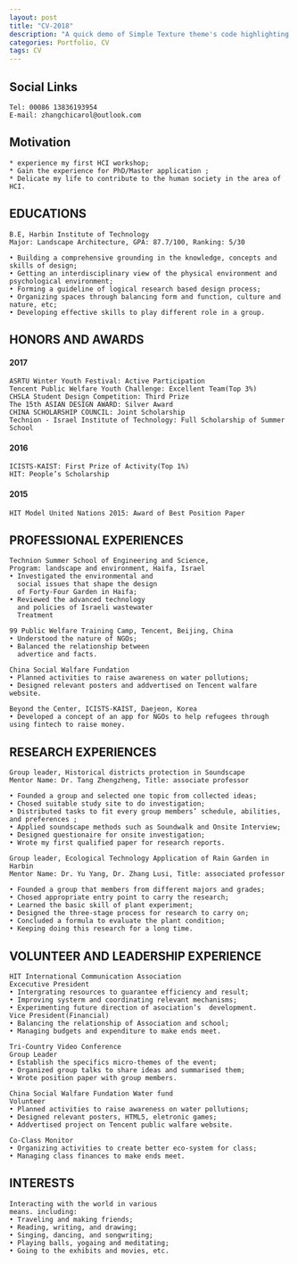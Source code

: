 ```yaml
---
layout: post
title: "CV-2018"
description: "A quick demo of Simple Texture theme's code highlighting features"
categories: Portfolio, CV
tags: CV
---
```



## Social Links

~~~~~~~~~~~~
Tel: 00086 13836193954
E-mail: zhangchicarol@outlook.com
~~~~~~~~~~~~


## Motivation

~~~~~~~~~~~~
* experience my first HCI workshop; 
* Gain the experience for PhD/Master application ;
* Delicate my life to contribute to the human society in the area of HCI.
~~~~~~~~~~~~


## EDUCATIONS
    
~~~~~~~~~~~~
B.E, Harbin Institute of Technology
Major: Landscape Architecture, GPA: 87.7/100, Ranking: 5/30   
   
• Building a comprehensive grounding in the knowledge, concepts and skills of design;
• Getting an interdisciplinary view of the physical environment and psychological environment;
• Forming a guideline of logical research based design process; 
• Organizing spaces through balancing form and function, culture and nature, etc;
• Developing effective skills to play different role in a group.
~~~~~~~~~~~~~~~~~~

## HONORS AND AWARDS

#### 2017 
~~~~~~~~~~~~
ASRTU Winter Youth Festival: Active Participation
Tencent Public Welfare Youth Challenge: Excellent Team(Top 3%)
CHSLA Student Design Competition: Third Prize
The 15th ASIAN DESIGN AWARD: Silver Award
CHINA SCHOLARSHIP COUNCIL: Joint Scholarship
Technion - Israel Institute of Technology: Full Scholarship of Summer School
~~~~~~~~~~~~

#### 2016
~~~~~~~~~~~~
ICISTS-KAIST: First Prize of Activity(Top 1%)
HIT: People’s Scholarship
~~~~~~~~~~~~

#### 2015
~~~~~~~~~~~~
HIT Model United Nations 2015: Award of Best Position Paper
~~~~~~~~~~~~~~~~~~



## PROFESSIONAL EXPERIENCES
~~~~~~~~~~~~~~~~~~
Technion Summer School of Engineering and Science,
Program: landscape and environment, Haifa, Israel
• Investigated the environmental and 
  social issues that shape the design 
  of Forty-Four Garden in Haifa;
• Reviewed the advanced technology 
  and policies of Israeli wastewater 
  Treatment 
~~~~~~~~~~~~~~~~~~

~~~~~~~~~~~~~~~~~~
99 Public Welfare Training Camp, Tencent, Beijing, China
• Understood the nature of NGOs;
• Balanced the relationship between 
  advertice and facts.
~~~~~~~~~~~~~~~~~~

~~~~~~~~~~~~~~~~~~
China Social Walfare Fundation 
• Planned activities to raise awareness on water pollutions;
• Designed relevant posters and addvertised on Tencent walfare website.
~~~~~~~~~~~~~~~~~~

~~~~~~~~~~~~~~~~~~
Beyond the Center, ICISTS-KAIST, Daejeon, Korea
• Developed a concept of an app for NGOs to help refugees through using fintech to raise money. 
~~~~~~~~~~~~~~~~~~

## RESEARCH EXPERIENCES

~~~~~~~~~~~~~~~~~~
Group leader, Historical districts protection in Soundscape
Mentor Name: Dr. Tang Zhengzheng, Title: associate professor

• Founded a group and selected one topic from collected ideas;
• Chosed suitable study site to do investigation;
• Distributed tasks to fit every group members’ schedule, abilities, and preferences ;
• Applied soundscape methods such as Soundwalk and Onsite Interview;
• Designed questionaire for onsite investigation;
• Wrote my first qualified paper for research reports.
~~~~~~~~~~~~~~~~~~

~~~~~~~~~~~~~~~~~~
Group leader, Ecological Technology Application of Rain Garden in Harbin                          
Mentor Name: Dr. Yu Yang, Dr. Zhang Lusi, Title: associated professor                                                                   

• Founded a group that members from different majors and grades; 
• Chosed appropriate entry point to carry the research;
• Learned the basic skill of plant experiment; 
• Designed the three-stage process for research to carry on;
• Concluded a formula to evaluate the plant condition; 
• Keeping doing this research for a long time.
~~~~~~~~~~~~~~~~~~


## VOLUNTEER AND LEADERSHIP EXPERIENCE

~~~~~~~~~~~~~~~~~~
HIT International Communication Association    
Excecutive President                                         
• Intergrating resources to guarantee efficiency and result;
• Improving systerm and coordinating relevant mechanisms;
• Experimenting future direction of asociation’s  development.
Vice President(Financial)  
• Balancing the relationship of Association and school;
• Managing budgets and expenditure to make ends meet.
~~~~~~~~~~~~~~~~~~

~~~~~~~~~~~~~~~~~~
Tri-Country Video Conference                              
Group Leader 
• Establish the specifics micro-themes of the event;
• Organized group talks to share ideas and summarised them; 
• Wrote position paper with group members.
~~~~~~~~~~~~~~~~~~

~~~~~~~~~~~~~~~~~~
China Social Walfare Fundation Water fund                              
Volunteer 
• Planned activities to raise awareness on water pollutions;
• Designed relevant posters, HTML5, eletronic games; 
• Addvertised project on Tencent public walfare website.
~~~~~~~~~~~~~~~~~~

~~~~~~~~~~~~~~~~~~
Co-Class Monitor                              
• Organizing activities to create better eco-system for class; 
• Managing class finances to make ends meet.
~~~~~~~~~~~~~~~~~~


## INTERESTS
~~~~~~~~~~~~~~~~~~
Interacting with the world in various
means. including:
• Traveling and making friends;  
• Reading, writing, and drawing;
• Singing, dancing, and songwriting;
• Playing balls, yogaing and meditating;
• Going to the exhibits and movies, etc.
~~~~~~~~~~~~~~~~~~

